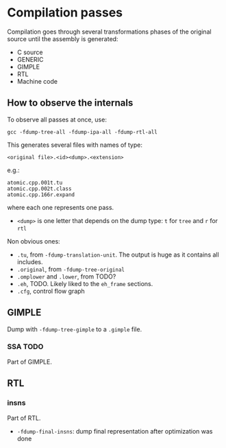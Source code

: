 # Compilation passes

Compilation goes through several transformations phases of the original source until the assembly is generated:

- C source
- GENERIC
- GIMPLE
- RTL
- Machine code

## How to observe the internals

To observe all passes at once, use:

    gcc -fdump-tree-all -fdump-ipa-all -fdump-rtl-all

This generates several files with names of type:

    <original file>.<id><dump>.<extension>

e.g.:

    atomic.cpp.001t.tu
    atomic.cpp.002t.class
    atomic.cpp.166r.expand

where each one represents one pass.

- `<dump>` is one letter that depends on the dump type: `t` for `tree` and `r` for `rtl`

Non obvious ones:

- `.tu`, from `-fdump-translation-unit`. The output is huge as it contains all includes.
- `.original`, from `-fdump-tree-original`
- `.omplower` and `.lower`, from TODO?
- `.eh`, TODO. Likely liked to the `eh_frame` sections.
- `.cfg`, control flow graph

## GIMPLE

Dump with `-fdump-tree-gimple` to a `.gimple` file.

### SSA TODO

Part of GIMPLE.

## RTL

### insns

Part of RTL.

- `-fdump-final-insns`: dump final representation after optimization was done
